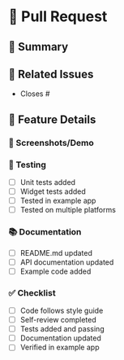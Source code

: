 # 🚀 Pull Request

## 📝 Summary

<!-- Briefly describe the new feature -->

## 🔗 Related Issues

- Closes #

## 🎯 Feature Details

### 📱 Screenshots/Demo
<!-- Describe any UI changes -->

### 🧪 Testing

- [ ] Unit tests added
- [ ] Widget tests added
- [ ] Tested in example app
- [ ] Tested on multiple platforms

<!-- Write migration guide if breaking changes exist -->
### 📚 Documentation

- [ ] README.md updated
- [ ] API documentation updated
- [ ] Example code added

### ✅ Checklist

- [ ] Code follows style guide
- [ ] Self-review completed
- [ ] Tests added and passing
- [ ] Documentation updated
- [ ] Verified in example app